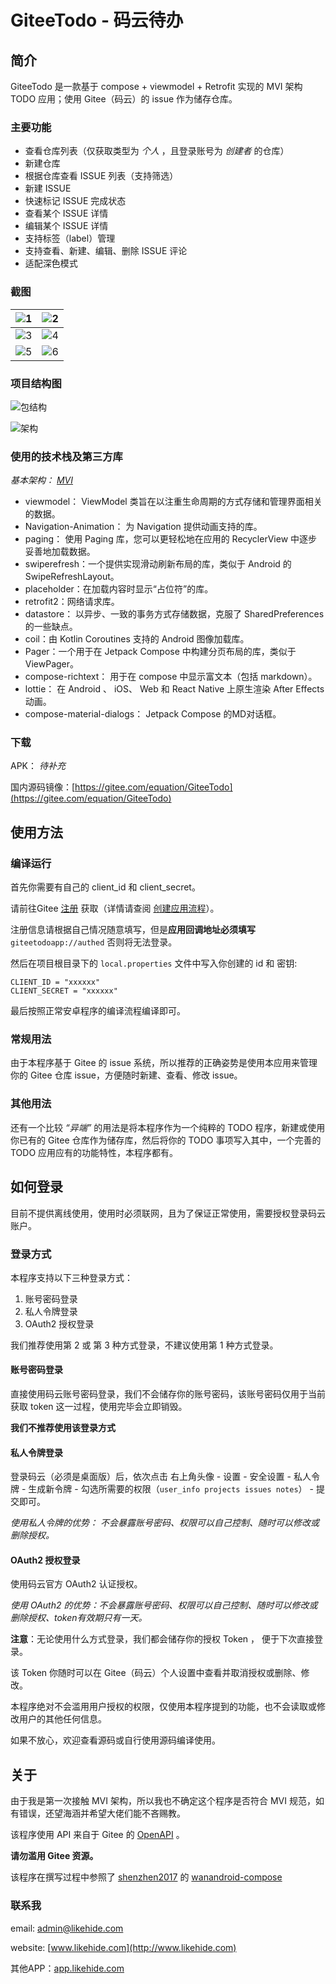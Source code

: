 # GiteeTodo - 码云待办

## 简介
GiteeTodo 是一款基于 compose + viewmodel + Retrofit 实现的 MVI 架构 TODO 应用；使用 Gitee（码云）的 issue 作为储存仓库。

### 主要功能
- 查看仓库列表（仅获取类型为 *个人* ，且登录账号为 *创建者* 的仓库）
- 新建仓库
- 根据仓库查看 ISSUE 列表（支持筛选）
- 新建 ISSUE
- 快速标记 ISSUE 完成状态
- 查看某个 ISSUE 详情
- 编辑某个 ISSUE 详情
- 支持标签（label）管理
- 支持查看、新建、编辑、删除 ISSUE 评论
- 适配深色模式

### 截图
| ![1](./docs/img/Screenshot_1.png) | ![2](./docs/img/Screenshot_2.png) |
| --------------------------------- | --------------------------------- |
| ![3](./docs/img/Screenshot_3.png) | ![4](./docs/img/Screenshot_4.png) |
| ![5](./docs/img/Screenshot_5.png) | ![6](./docs/img/Screenshot_6.png) |

### 项目结构图
![包结构](./docs/img/pkg.png)

![架构](./docs/img/framework.png)

### 使用的技术栈及第三方库
*基本架构： [MVI](https://juejin.cn/post/7048980213811642382)*

- viewmodel： ViewModel 类旨在以注重生命周期的方式存储和管理界面相关的数据。
- Navigation-Animation： 为 Navigation 提供动画支持的库。
- paging： 使用 Paging 库，您可以更轻松地在应用的 RecyclerView 中逐步妥善地加载数据。
- swiperefresh：一个提供实现滑动刷新布局的库，类似于 Android 的 SwipeRefreshLayout。
- placeholder：在加载内容时显示“占位符”的库。
- retrofit2：网络请求库。
- datastore： 以异步、一致的事务方式存储数据，克服了 SharedPreferences 的一些缺点。
- coil：由 Kotlin Coroutines 支持的 Android 图像加载库。
- Pager：一个用于在 Jetpack Compose 中构建分页布局的库，类似于 ViewPager。
- compose-richtext： 用于在 compose 中显示富文本（包括 markdown）。
- lottie： 在 Android 、 iOS、 Web 和 React Native 上原生渲染 After Effects 动画。
- compose-material-dialogs： Jetpack Compose 的MD对话框。

### 下载
APK： *待补充*

国内源码镜像：[https://gitee.com/equation/GiteeTodo](https://gitee.com/equation/GiteeTodo)

## 使用方法

### 编译运行
首先你需要有自己的 client_id 和  client_secret。

请前往Gitee [注册](https://gitee.com/oauth/applications/new) 获取（详情请查阅 [创建应用流程](https://gitee.com/api/v5/oauth_doc#list-item-3)）。

注册信息请根据自己情况随意填写，但是**应用回调地址必须填写** `giteetodoapp://authed` 否则将无法登录。

然后在项目根目录下的 `local.properties` 文件中写入你创建的 id 和 密钥:
```
CLIENT_ID = "xxxxxx"
CLIENT_SECRET = "xxxxxx"
```

最后按照正常安卓程序的编译流程编译即可。

### 常规用法
由于本程序基于 Gitee 的 issue 系统，所以推荐的正确姿势是使用本应用来管理你的 Gitee 仓库 issue，方便随时新建、查看、修改 issue。

### 其他用法
还有一个比较 *“异端”* 的用法是将本程序作为一个纯粹的 TODO 程序，新建或使用你已有的 Gitee 仓库作为储存库，然后将你的 TODO 事项写入其中，一个完善的 TODO 应用应有的功能特性，本程序都有。 

## 如何登录
目前不提供离线使用，使用时必须联网，且为了保证正常使用，需要授权登录码云账户。

### 登录方式
本程序支持以下三种登录方式：

1. 账号密码登录
2. 私人令牌登录
3. OAuth2 授权登录
        
我们推荐使用第 2 或 第 3 种方式登录，不建议使用第 1 种方式登录。

#### 账号密码登录
直接使用码云账号密码登录，我们不会储存你的账号密码，该账号密码仅用于当前获取 token 这一过程，使用完毕会立即销毁。  

**我们不推荐使用该登录方式**

#### 私人令牌登录

登录码云（必须是桌面版）后，依次点击 右上角头像 - 设置 - 安全设置 - 私人令牌 - 生成新令牌 - 勾选所需要的权限（`user_info projects issues notes`） - 提交即可。
   
*使用私人令牌的优势： 不会暴露账号密码、权限可以自己控制、随时可以修改或删除授权。*

#### OAuth2 授权登录

使用码云官方 OAuth2 认证授权。
   
*使用 OAuth2 的优势：不会暴露账号密码、权限可以自己控制、随时可以修改或删除授权、token有效期只有一天。*

**注意**：无论使用什么方式登录，我们都会储存你的授权 Token ， 便于下次直接登录。

该 Token 你随时可以在 Gitee（码云）个人设置中查看并取消授权或删除、修改。

本程序绝对不会滥用用户授权的权限，仅使用本程序提到的功能，也不会读取或修改用户的其他任何信息。

如果不放心，欢迎查看源码或自行使用源码编译使用。

## 关于
由于我是第一次接触 MVI 架构，所以我也不确定这个程序是否符合 MVI 规范，如有错误，还望海涵并希望大佬们能不吝赐教。

该程序使用 API 来自于 Gitee 的 [OpenAPI](https://gitee.com/api/v5/swagger) 。

**请勿滥用 Gitee 资源。**

该程序在撰写过程中参照了 [shenzhen2017](https://github.com/shenzhen2017) 的 [wanandroid-compose](https://github.com/shenzhen2017/wanandroid-compose)


### 联系我
email: admin@likehide.com

website: [www.likehide.com](http://www.likehide.com)

其他APP：[app.likehide.com](http://app.likehide.com)